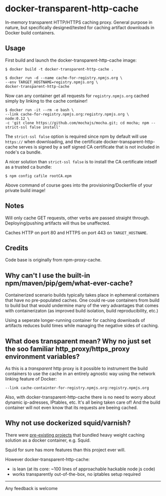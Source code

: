 
docker-transparent-http-cache
========

In-memory transparent HTTP/HTTPS caching proxy. General purpose in nature, but specifically designed/tested for
caching artifact downloads in Docker build containers.


## Usage

First build and launch the docker-transparent-http-cache image:

    $ docker build -t docker-transparent-http-cache .

    $ docker run -d --name cache-for-registry.npmjs.org \
    --env TARGET_HOSTNAME=registry.npmjs.org \
    docker-transparent-http-cache

Now can any container get all requests for `registry.npmjs.org` cached simply by linking to the cache container!

    $ docker run -it --rm -e bash \
    --link cache-for-registry.npmjs.org:registry.npmjs.org \
    node:0.12 \
    -c 'git clone https://github.com/mochajs/mocha.git; cd mocha; npm --strict-ssl false install'

The `strict-ssl false` option is required since npm by default will use `https://` when downloading, and the certificate
docker-transparent-http-cache serves is signed by a self signed CA certificate that is not included in node's ca bundle.

A nicer solution than `strict-ssl false` is to install the CA certificate intself as a trusted ca bundle:

    $ npm config cafile rootCA.epm

Above command of course goes into the provisioning/Dockerfile of your private build image!

## Notes

Will only cache GET requests, other verbs are passed straight through. Deploying/pushing artifacts will thus be unaffected.

Caches HTTP on port 80 and HTTPS on port 443 on `TARGET_HOSTNAME`.

## Credits

Code base is originally from npm-proxy-cache.

## Why can't I use the built-in npm/maven/pip/gem/what-ever-cache?

Containerized scenario builds typically takes place in ephemeral containers that have no pre-populated
caches. One could re-use containers from build to build but that would undermine many of the very advantages
that comes with containerizaton (as improved build isolation, build reproducibility, etc.)

Using a seperate longer-running container for caching downloads of artifacts reduces build times while managing the
negative sides of caching.

## What does transparent mean? Why no just set the soo familiar http_proxy/https_proxy environment variables?

As this is a *transparent* http proxy is it possible to instrument the build containers to use the cache
in an entirely agnostic way using the network linking feature of Docker:

    --link cache-containter-for-registry.npmjs.org:registry.npmjs.org

Also, with docker-transparent-http-cache there is no need to worry about dynamic ip-adresses, IPtables, etc. It's all
being taken care of! And the build container will not even know that its requests are beeing cached.

## Why not use dockerized squid/varnish?

There were [pre-existing projects](https://github.com/jpetazzo/squid-in-a-can) that bundled heavy weight caching
solution as a docker container, e.g. Squid.

Squid for sure has more features than this project ever will.

However docker-transparent-http-cache:

 * is lean (at its core: ~100 lines of approachable hackable node js code)
 * works transparently out-of-the-box, no iptables setup required


----

Any feedback is welcome

